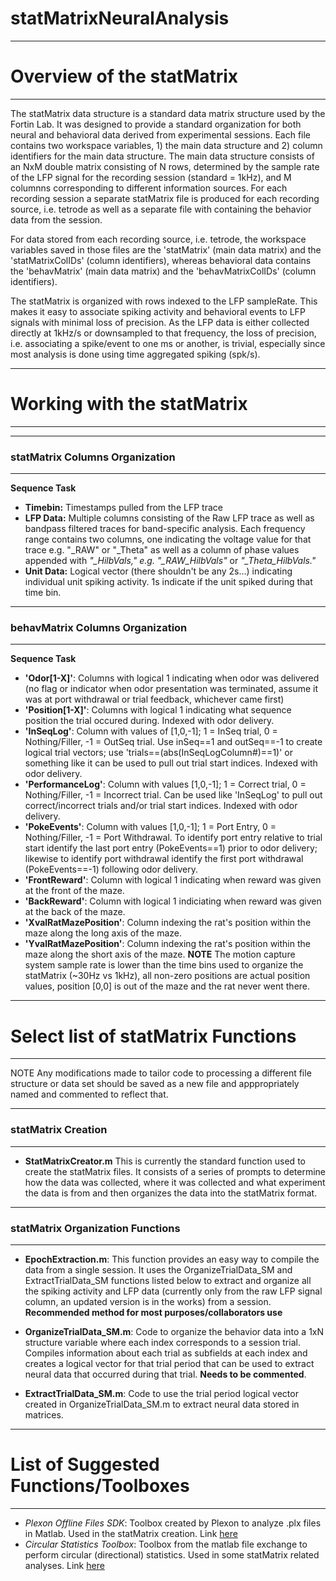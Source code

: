 # statMatrixNeuralAnalysis
**************************************************************
# Overview of the statMatrix
**************************************************************
The statMatrix data structure is a standard data matrix structure used by the Fortin Lab. It was designed to provide a standard organization for both neural and behavioral data derived from experimental sessions. Each file contains two workspace variables, 1) the main data structure and 2) column identifiers for the main data structure. The main data structure consists of an NxM double matrix consisting of N rows, determined by the sample rate of the LFP signal for the recording session (standard = 1kHz), and M columnns corresponding to different information sources. For each recording session a separate statMatrix file is produced for each recording source, i.e. tetrode as well as a separate file with containing the behavior data from the session.

For data stored from each recording source, i.e. tetrode, the workspace variables saved in those files are the 'statMatrix' (main data matrix) and the 'statMatrixColIDs' (column identifiers), whereas behavioral data contains the 'behavMatrix' (main data matrix) and the 'behavMatrixColIDs' (column identifiers).

The statMatrix is organized with rows indexed to the LFP sampleRate. This makes it easy to associate spiking activity and behavioral events to LFP signals with minimal loss of precision. As the LFP data is either collected directly at 1kHz/s or downsampled to that frequency, the loss of precision, i.e. associating a spike/event to one ms or another, is trivial, especially since most analysis is done using time aggregated spiking (spk/s).

***************************************************************
# Working with the statMatrix
***************************************************************
____________________________________________
### statMatrix Columns Organization
____________________________________________
**Sequence Task**
* **Timebin:** Timestamps pulled from the LFP trace
* **LFP Data:** Multiple columns consisting of the Raw LFP trace as well as bandpass filtered traces for band-specific analysis. Each frequency range contains two columns, one indicating the voltage value for that trace e.g. "_RAW" or "_Theta" as well as a column of phase values appended with *"_HilbVals," e.g. "_RAW_HilbVals"* or *"_Theta_HilbVals."* 
* **Unit Data:** Logical vector (there shouldn't be any 2s...) indicating individual unit spiking activity. 1s indicate if the unit spiked during that time bin. 
____________________________________________
### behavMatrix Columns Organization
____________________________________________
**Sequence Task**
* **'Odor\[1-X]'**: Columns with logical 1 indicating when odor was delivered (no flag or indicator when odor presentation was terminated, assume it was at port withdrawal or trial feedback, whichever came first)
* **'Position\[1-X]'**: Columns with logical 1 indicating what sequence position the trial occured during. Indexed with odor delivery.
* **'InSeqLog'**: Column with values of \[1,0,-1]; 1 = InSeq trial, 0 = Nothing/Filler, -1 = OutSeq trial. Use inSeq==1 and outSeq==-1 to create logical trial vectors; use 'trials==(abs(InSeqLogColumn#)==1)' or something like it can be used to pull out trial start indices. Indexed with odor delivery.
* **'PerformanceLog'**: Column with values \[1,0,-1]; 1 = Correct trial, 0 = Nothing/Filler, -1 = Incorrect trial. Can be used like 'InSeqLog' to pull out correct/incorrect trials and/or trial start indices. Indexed with odor delivery.
* **'PokeEvents'**: Column with values \[1,0,-1]; 1 = Port Entry, 0 = Nothing/Filler, -1 = Port Withdrawal. To identify port entry relative to trial start identify the last port entry (PokeEvents==1) prior to odor delivery; likewise to identify port withdrawal identify the first port withdrawal (PokeEvents==-1) following odor delivery.
* **'FrontReward'**: Column with logical 1 indicating when reward was given at the front of the maze.
* **'BackReward'**: Column with logical 1 indiciating when reward was given at the back of the maze.
* **'XvalRatMazePosition'**: Column indexing the rat's position within the maze along the long axis of the maze.
* **'YvalRatMazePosition'**: Column indexing the rat's position within the maze along the short axis of the maze. **NOTE** The motion capture system sample rate is lower than the time bins used to organize the statMatrix (~30Hz vs 1kHz), all non-zero positions are actual position values, position \[0,0] is out of the maze and the rat never went there.

****************************************************************
# Select list of statMatrix Functions
****************************************************************
NOTE Any modifications made to tailor code to processing a different file structure or data set should be saved as a new file and apppropriately named and commented to reflect that.

____________________________________________
### statMatrix Creation
____________________________________________
* **StatMatrixCreator.m**
This is currently the standard function used to create the statMatrix files. It consists of a series of prompts to determine how the data was collected, where it was collected and what experiment the data is from and then organizes the data into the statMatrix format.

____________________________________________
### statMatrix Organization Functions
____________________________________________
* **EpochExtraction.m**:
This function provides an easy way to compile the data from a single session. It uses the OrganizeTrialData_SM and ExtractTrialData_SM functions listed below to extract and organize all the spiking activity and LFP data (currently only from the raw LFP signal column, an updated version is in the works) from a session. **Recommended method for most purposes/collaborators use**

* **OrganizeTrialData_SM.m**:
Code to organize the behavior data into a 1xN structure variable where each index corresponds to a session trial. Compiles information about each trial as subfields at each index and creates a logical vector for that trial period that can be used to extract neural data that occurred during that trial. **Needs to be commented**.

* **ExtractTrialData_SM.m**:
Code to use the trial period logical vector created in OrganizeTrialData_SM.m to extract neural data stored in matrices.

************************************************************************
# List of Suggested Functions/Toolboxes
************************************************************************
* *Plexon Offline Files SDK*: 
Toolbox created by Plexon to analyze .plx files in Matlab. Used in the statMatrix creation. Link [here](https://plexon.com/wp-content/uploads/2017/08/OmniPlex-and-MAP-Offline-SDK-Bundle_0.zip)
* *Circular Statistics Toolbox*:
Toolbox from the matlab file exchange to perform circular (directional) statistics. Used in some statMatrix related analyses. Link [here](https://www.mathworks.com/matlabcentral/fileexchange/10676-circular-statistics-toolbox--directional-statistics-)
